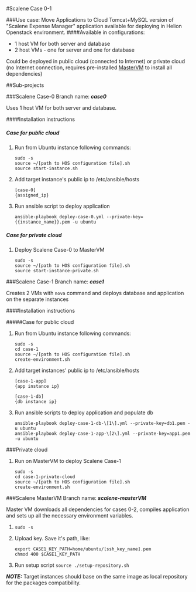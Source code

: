 #Scalene Case 0-1

###Use case: Move Applications to Cloud
Tomcat+MySQL version of "Scalene Expense Manager" application available for deploying in Helion Openstack environment.
####Available in configurations:
 * 1 host VM for both server and database
 * 2 host VMs - one for server and one for database

Could be deployed in public cloud (connected to Internet) or private cloud (no Internet connection, requires pre-installed [MasterVM](http://git) to install all dependencies)

##Sub-projects

###Scalene Case-0
Branch name: ***case0***

Uses 1 host VM for both server and database.

####Installation instructions

##### Case for public cloud

1.  Run from Ubuntu instance following commands:
    ```
    sudo -s  
    source ~/[path to HOS configuration file].sh  
    source start-instance.sh
    ```

2.  Add target instance's public ip to /etc/ansible/hosts  
    ```
    [case-0]  
    {assigned_ip}
    ```

3.  Run ansible script to deploy application
    ```
    ansible-playbook deploy-case-0.yml --private-key={{instance_name}}.pem -u ubuntu
    ```


##### Case for private cloud

1.  Deploy Scalene Case-0 to MasterVM  
    ```
    sudo -s  
    source ~/[path to HOS configuration file].sh  
    source start-instance-private.sh
    ```

###Scalene Case-1
Branch name: ***case1***

Creates 2 VMs with `nova` command and deploys database and application on the separate instances

####Installation instructions

#####Case for public cloud

1. Run from Ubuntu instance following commands:
   ```
   sudo -s  
   cd case-1
   source ~/[path to HOS configuration file].sh  
   create-environment.sh
   ```
   
2. Add target instances' public ip to /etc/ansible/hosts  
    ```
    [case-1-app]
    {app instance ip}  

    [case-1-db]
    {db instance ip}      
    ```
    
3. Run ansible scripts to deploy application and populate db
   ```
   ansible-playbook deploy-case-1-db-\[1\].yml --private-key=db1.pem -u ubuntu 
   ansible-playbook deploy-case-1-app-\[2\].yml --private-key=app1.pem -u ubuntu
   ```

###Private cloud

1. Run on MasterVM to deploy Scalene Case-1
   ```
   sudo -s
   cd case-1-private-cloud  
   source ~/[path to HOS configuration file].sh  
   create-environment.sh    
   ```

###Scalene MasterVM
Branch name: ***scalene-masterVM***

Master VM downloads all dependencies for cases 0-2, compiles application and sets up all the necessary environment variables. 

1. `sudo -s`
2. Upload key. Save it's path, like:
    ```
    export CASE1_KEY_PATH=home/ubuntu/[ssh_key_name].pem
    chmod 400 $CASE1_KEY_PATH 
    ```
    
3. Run setup script `source ./setup-repository.sh`

***NOTE:***
Target instances should base on the same image as local repository for the packages compatibility.